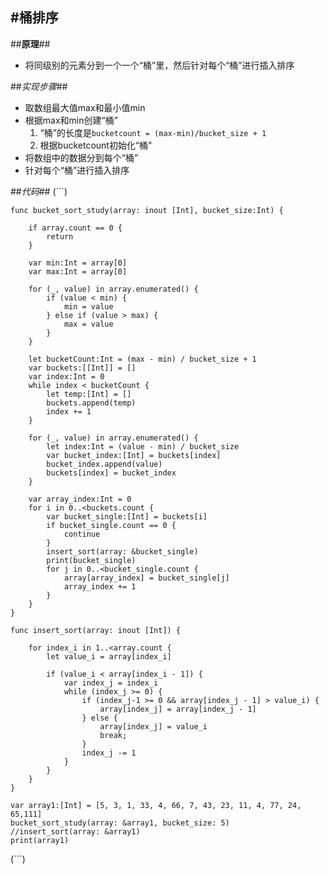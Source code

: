 #**桶排序**
---
##**原理**##
* 将同级别的元素分到一个一个“桶”里，然后针对每个“桶”进行插入排序

##*实现步骤*##
* 取数组最大值max和最小值min
* 根据max和min创建“桶”
   1. “桶”的长度是`bucketcount = (max-min)/bucket_size + 1`
   2. 根据bucketcount初始化“桶”
* 将数组中的数据分到每个“桶”
* 针对每个“桶”进行插入排序

##*代码*##
(```)
    
    func bucket_sort_study(array: inout [Int], bucket_size:Int) {
    
        if array.count == 0 {
            return
        }

        var min:Int = array[0]
        var max:Int = array[0]

        for (_, value) in array.enumerated() {
            if (value < min) {
                min = value
            } else if (value > max) {
                max = value
            }
        }

        let bucketCount:Int = (max - min) / bucket_size + 1
        var buckets:[[Int]] = []
        var index:Int = 0
        while index < bucketCount {
            let temp:[Int] = []
            buckets.append(temp)
            index += 1
        }

        for (_, value) in array.enumerated() {
            let index:Int = (value - min) / bucket_size
            var bucket_index:[Int] = buckets[index]
            bucket_index.append(value)
            buckets[index] = bucket_index
        }

        var array_index:Int = 0
        for i in 0..<buckets.count {
            var bucket_single:[Int] = buckets[i]
            if bucket_single.count == 0 {
                continue
            }
            insert_sort(array: &bucket_single)
            print(bucket_single)
            for j in 0..<bucket_single.count {
                array[array_index] = bucket_single[j]
                array_index += 1
            }
        }
    }

    func insert_sort(array: inout [Int]) {

        for index_i in 1..<array.count {
            let value_i = array[index_i]

            if (value_i < array[index_i - 1]) {
                var index_j = index_i
                while (index_j >= 0) {
                    if (index_j-1 >= 0 && array[index_j - 1] > value_i) {
                        array[index_j] = array[index_j - 1]
                    } else {
                        array[index_j] = value_i
                        break;
                    }
                    index_j -= 1
                }
            }
        }
    }

    var array1:[Int] = [5, 3, 1, 33, 4, 66, 7, 43, 23, 11, 4, 77, 24, 65,111]
    bucket_sort_study(array: &array1, bucket_size: 5)
    //insert_sort(array: &array1)
    print(array1)
(```)

